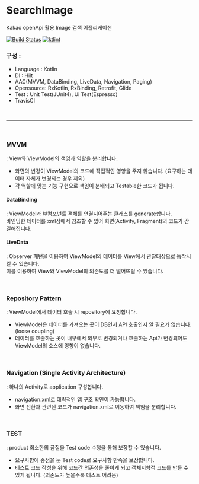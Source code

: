 # SearchImage
Kakao openApi 활용 Image 검색 어플리케이션
<br>

[![Build Status](https://travis-ci.com/sysout-achieve/SearchImage.svg?branch=master)](https://travis-ci.com/sysout-achieve/SearchImage)
[![ktlint](https://img.shields.io/badge/code%20style-%E2%9D%A4-FF4081.svg)](https://ktlint.github.io/)
<br>

### 구성 : <br>
- Language : Kotlin <br>
- DI : Hilt <br>
- AAC(MVVM, DataBinding, LiveData, Navigation, Paging) <br>
- Opensource: RxKotlin, RxBinding, Retrofit, Glide <br>
- Test : Unit Test(JUnit4), Ui Test(Espresso)
- TravisCI

<br>
<hr>
<br>

### MVVM
 : View와 ViewModel의 책임과 역할을 분리합니다.
* 화면의 변경이 ViewModel의 코드에 직접적인 영향을 주지 않습니다. (요구하는 데이터 자체가 변경되는 경우 제외) 
* 각 역할에 맞는 기능 구현으로 책임이 분배되고 Testable한 코드가 됩니다.
#### DataBinding
 : ViewModel과 뷰컴포넌트 객체를 연결지어주는 클래스를 generate합니다.<br>
 바인딩한 데이터를 xml상에서 참조할 수 있어 화면(Activity, Fragment)의 코드가 간결해집니다.  
#### LiveData
 : Observer 패턴을 이용하여 ViewModel의 데이터를 View에서 관찰대상으로 동작시킬 수 있습니다.<br>
 이를 이용하여 View와 ViewModel의 의존도를 더 떨어뜨릴 수 있습니다.

<br>

### Repository Pattern
 : ViewModel에서 데이터 호출 시 repository에 요청합니다.
* ViewModel은 데이터를 가져오는 곳이 DB인지 API 호출인지 알 필요가 없습니다. (loose coupling)
* 데이터를 호출하는 곳이 내부에서 외부로 변경되거나 호출하는 Api가 변경되어도 ViewModel의 소스에 영향이 없습니다.

<br>

### Navigation (Single Activity Architecture)
 : 하나의 Activity로 application 구성합니다.
* navigation.xml로 대략적인 앱 구조 확인이 가능합니다.
* 화면 전환과 관련된 코드가 navigation.xml로 이동하여 책임을 분리합니다.

<br>

### TEST
 : product 최소한의 품질을 Test code 수행을 통해 보장할 수 있습니다. 
* 요구사항에 중점을 둔 Test code로 요구사항 만족을 보장합니다.
* 테스트 코드 작성을 위해 코드간 의존성을 줄이게 되고 객체지향적 코드를 만들 수 있게 됩니다. (의존도가 높을수록 테스트 어려움)
 
<br>
